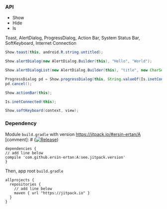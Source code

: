 ### API ###

- Show
- Hide
- Is

Toast, AlertDialog, ProgressDialog, Action Bar, System Status Bar, SoftKeyboard, Internet Connection
```java
Show.toast(this, android.R.string.untitled);

Show.alertDialog(new AlertDialog.Builder(this), "Hello", "World");

Show.alertDialogList(new AlertDialog.Builder(this), "title", new CharSequence[] { "a" }, null);

ProgressDialog pd = Show.progressDialog(this, String.valueOf(Is.inetConnected(this)));
pd.cancel();

Show.actionBar(this);

Is.inetConnected(this);

Show.softKeyboard(context, view);

```

### Dependency ###
Module `build.gradle` with version https://jitpack.io/#ersin-ertan/A
[comment]: # ([![Release](https://jitpack.io/v/ersin-ertan/a.svg?style=flat-square)](https://jitpack.io/#ersin-ertan/A))
```
dependencies {
// add line below
compile 'com.github.ersin-ertan:A:see.jitpack.version'
}
```

Then, app root `build.gradle`
```
allprojects {
  repositories {
    // add line below
    maven { url "https://jitpack.io" }
  }
}
```


